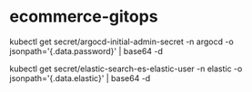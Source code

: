 # ecommerce-gitops

kubectl get secret/argocd-initial-admin-secret -n argocd -o jsonpath='{.data.password}' | base64 -d

kubectl get secret/elastic-search-es-elastic-user -n elastic -o jsonpath='{.data.elastic}' | base64 -d
